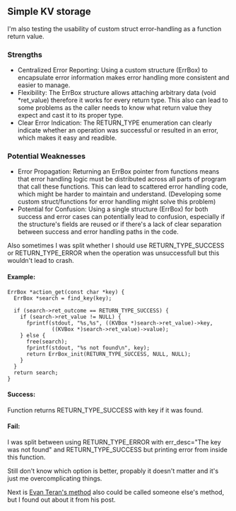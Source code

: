 ## Simple KV storage

I'm also testing the usability of custom struct error-handling as a function return value.

### Strengths
- Centralized Error Reporting: Using a custom structure (ErrBox) to encapsulate error information makes error handling more consistent and easier to manage.
- Flexibility: The ErrBox structure allows attaching arbitrary data (void *ret_value) therefore it works for every return type. This also can lead to some problems as the caller needs to know what return value they expect and cast it to its proper type.
- Clear Error Indication: The RETURN_TYPE enumeration can clearly indicate whether an operation was successful or resulted in an error, which makes it easy and readible.

### Potential Weaknesses
- Error Propagation: Returning an ErrBox pointer from functions means that error handling logic must be distributed across all parts of program that call these functions. This can lead to scattered error handling code, which might be harder to maintain and understand. (Developing some custom struct/functions for error handling might solve this problem)
- Potential for Confusion: Using a single structure (ErrBox) for both success and error cases can potentially lead to confusion, especially if the structure's fields are reused or if there's a lack of clear separation between success and error handling paths in the code.

Also sometimes I was split whether I should use RETURN_TYPE_SUCCESS or RETURN_TYPE_ERROR when the operation was unsuccessfull but this wouldn't lead to crash.

#### Example:
```
ErrBox *action_get(const char *key) {
  ErrBox *search = find_key(key);

  if (search->ret_outcome == RETURN_TYPE_SUCCESS) {
    if (search->ret_value != NULL) {
      fprintf(stdout, "%s,%s", ((KVBox *)search->ret_value)->key,
              ((KVBox *)search->ret_value)->value);
    } else {
      free(search);
      fprintf(stdout, "%s not found\n", key);
      return ErrBox_init(RETURN_TYPE_SUCCESS, NULL, NULL);
    }
  }
  return search;
}
```
#### Success: 
Function returns RETURN_TYPE_SUCCESS with key if it was found.

#### Fail:
I was split between using RETURN_TYPE_ERROR with err_desc="The key was not found" and RETURN_TYPE_SUCCESS but printing error from inside this function.

Still don't know which option is better, propably it doesn't matter and it's just me overcomplicating things.



Next is [Evan Teran's method](https://stackoverflow.com/questions/291828/what-is-the-best-way-to-return-an-error-from-a-function-when-im-already-returni#291830) also could be called someone else's method, but I found out about it from his post.

